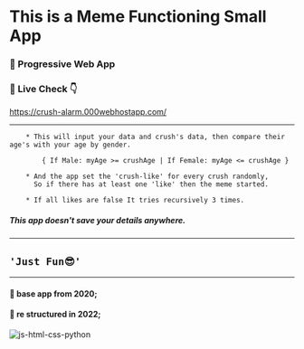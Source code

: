 # This is a Meme Functioning Small App

### 📲 Progressive Web App

### 🔗 Live Check 👇

https://crush-alarm.000webhostapp.com/
    
_______________________

        * This will input your data and crush's data, then compare their age's with your age by gender.

            { If Male: myAge >= crushAge | If Female: myAge <= crushAge }

        * And the app set the 'crush-like' for every crush randomly, 
          So if there has at least one 'like' then the meme started.

        * If all likes are false It tries recursively 3 times.

##### This app doesn't save your details anywhere.


_______________________
## `'Just Fun😎'`
_______________________

#### 📌 base app from 2020;
#### 📌 re structured in 2022;


![js-html-css-python](https://user-images.githubusercontent.com/59244522/182004192-d2a8b490-f0c8-4240-bf56-742f79818c9c.png)
